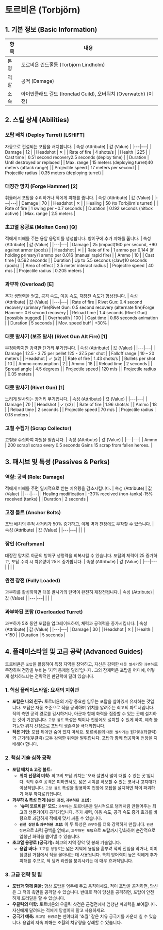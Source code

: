 # 토르비욘 (Torbjörn)

## 1. 기본 정보 (Basic Information)

| 항목 | 내용                                                            |
| ---- | --------------------------------------------------------------- |
| 본명 | 토르비욘 린드홀름 (Torbjörn Lindholm)                           |
| 역할 | 공격 (Damage)                                                   |
| 소속 | 아이언클래드 길드 (Ironclad Guild), 오버워치 (Overwatch) (이전) |

## 2. 스킬 상세 (Abilities)

### 포탑 배치 (Deploy Turret) [LSHIFT]

자동으로 건설되는 포탑을 배치합니다.
| 속성 (Attribute) | 값 (Value) |
|---|---|
| Damage | 12 |
| Headshot | ✕ |
| Rate of fire | 4 shots/s |
| Health | 225 |
| Cast time | 0.51 second recovery2.5 seconds (deploy time) |
| Duration | Until destroyed or replaced |
| Max. range | 15 meters (deploying turret)40 meters (attack range) |
| Projectile speed | 17 meters per second |
| Projectile radius | 0.35 meters (deploying turret) |

### 대장간 망치 (Forge Hammer) [2]

휘둘러서 포탑을 수리하거나 적에게 피해를 줍니다.
| 속성 (Attribute) | 값 (Value) |
|---|---|
| Damage | 70 |
| Headshot | ✕ |
| Healing | 50 (to Torbjörn's turret) |
| Rate of fire | 1 swing per ~0.7 seconds |
| Duration | 0.192 seconds (hitbox active) |
| Max. range | 2.5 meters |

### 초고열 용광로 (Molten Core) [Q]

적에게 피해를 주는 용암 웅덩이를 생성합니다. 방어구에 추가 피해를 줍니다.
| 속성 (Attribute) | 값 (Value) |
|---|---|
| Damage | 25 (impact)160 per second, +90 against armor (pools) |
| Headshot | ✕ |
| Rate of fire | 1 ammo per 0.144 (if holding primary)1 ammo per 0.016 (manual rapid fire) |
| Ammo | 10 |
| Cast time | 0.592 seconds |
| Duration | Up to 5.5 seconds (claw)10 seconds (pools) |
| Area of effect | 2.5 meter interact radius |
| Projectile speed | 40 m/s |
| Projectile radius | 0.205 meters |

### 과부하 (Overload) [E]

추가 생명력을 얻고, 공격 속도, 이동 속도, 재장전 속도가 향상됩니다.
| 속성 (Attribute) | 값 (Value) |
|---|---|
| Rate of fire | Rivet Gun: 0.4 second recovery (primary fire)Rivet Gun: 0.5 second recovery (alternate fire)Forge Hammer: 0.6 second recovery |
| Reload time | 1.4 seconds (Rivet Gun)[possibly bugged] |
| Overhealth | 100 |
| Cast time | 0.68 seconds animation |
| Duration | 5 seconds |
| Mov. speed buff | +30% |

### 대못 발사기 (보조 발사) (Rivet Gun Alt Fire) [1]

부정확하지만 강력한 단거리 무기입니다.
| 속성 (Attribute) | 값 (Value) |
|---|---|
| Damage | 12.5 - 3.75 per pellet 125 - 37.5 per shot |
| Falloff range | 10 – 20 meters |
| Headshot | ✓ (x2) |
| Rate of fire | 1.43 shots/s |
| Bullets per shot | 10 |
| Ammo consumption | 2 |
| Ammo | 18 |
| Reload time | 2 seconds |
| Spread angle | 4.5 degrees |
| Projectile speed | 120 m/s |
| Projectile radius | 0.05 meters |

### 대못 발사기 (Rivet Gun) [1]

느리게 발사되는 장거리 무기입니다.
| 속성 (Attribute) | 값 (Value) |
|---|---|
| Damage | 70 |
| Headshot | ✓ (x2) |
| Rate of fire | 1.96 shots/s |
| Ammo | 18 |
| Reload time | 2 seconds |
| Projectile speed | 70 m/s |
| Projectile radius | 0.18 meters |

### 고철 수집가 (Scrap Collector)

고철을 수집하여 자원을 얻습니다.
| 속성 (Attribute) | 값 (Value) |
|---|---|
| Ammo | 200 scrap1 scrap every 0.5 seconds Gains 15 scrap from fallen heroes. |

## 3. 패시브 및 특성 (Passives & Perks)

### 역할: 공격 (Role: Damage)

적에게 피해를 주면 일시적으로 받는 치유량을 감소시킵니다.
| 속성 (Attribute) | 값 (Value) |
|---|---|
| Healing modification | -30% received (non-tanks)-15% received (tanks) |
| Duration | 2 seconds |

### 고정 볼트 (Anchor Bolts)

포탑 배치의 투척 사거리가 50% 증가하고, 이제 벽과 천장에도 부착할 수 있습니다.
| 속성 (Attribute) | 값 (Value) |
|---|---|
| | |

### 장인 (Craftsman)

대장간 망치로 아군의 방어구 생명력을 회복시킬 수 있습니다. 포탑의 체력이 25 증가하고, 포탑 수리 시 치유량이 25% 증가합니다.
| 속성 (Attribute) | 값 (Value) |
|---|---|
| | |

### 완전 장전 (Fully Loaded)

과부하를 활성화하면 대못 발사기의 탄약이 완전히 재장전됩니다.
| 속성 (Attribute) | 값 (Value) |
|---|---|
| | |

### 과부하된 포탑 (Overloaded Turret)

과부하가 5초 동안 포탑을 업그레이드하여, 체력과 공격력을 증가시킵니다.
| 속성 (Attribute) | 값 (Value) |
|---|---|
| Damage | 30 |
| Headshot | ✕ |
| Health | +150 |
| Duration | 5 seconds |

## 4. 플레이스타일 및 고급 공략 (Advanced Guides)

토르비욘은 `포탑`을 활용하여 특정 지역을 장악하고, 자신은 강력한 `대못 발사기`와 `과부하`로 무장하여 전장을 누비는 '지역 통제형 딜러'입니다. 그의 잠재력은 포탑을 어디에, 어떻게 설치하느냐는 전략적인 판단력에 달려 있습니다.

### **1. 핵심 플레이스타일: 요새의 지휘관**

- **포탑은 나의 친구:** 토르비욘의 가장 중요한 임무는 포탑을 살아있게 유지하는 것입니다. 포탑은 자동 조준으로 적을 공격하며 위치를 알려주는 최고의 파트너입니다. 적의 측면 공격 경로를 감시하거나, 아군과 함께 화력을 집중할 수 있는 곳에 설치하는 것이 기본입니다. `고정 볼트` 특성은 벽이나 천장에도 설치할 수 있게 하여, 예측 불가능한 위치 선정으로 포탑의 생존력을 극대화합니다.
- **작은 거인:** 포탑 뒤에만 숨어 있지 마세요. 토르비욘의 `대못 발사기`는 원거리(좌클릭)와 근거리(우클릭) 모두 강력한 위력을 발휘합니다. 포탑과 함께 협공하며 전장을 지배해야 합니다.

### **2. 핵심 기술 심화 공략**

- **포탑 배치 & 고정 볼트:**
  - **위치 선정의 미학:** 최고의 포탑 위치는 '오래 살면서 많이 때릴 수 있는 곳'입니다. 적의 주력 공격은 피하면서도, 넓은 시야를 확보할 수 있는 코너나 고지대가 이상적입니다. `고정 볼트` 특성을 활용하여 천장에 포탑을 설치하면 적이 파괴하기 매우 까다로워집니다.
- **과부하 & 특성 연계 (`완전 장전`, `과부하된 포탑`):**
  - **'슈퍼 토르비욘' 모드:** `과부하`는 토르비욘을 일시적으로 탱커처럼 만들어주는 최고의 생존기이자 공격기입니다. 추가 체력, 이동 속도, 공격 속도 증가 효과를 바탕으로 과감하게 적에게 맞서 싸울 수 있습니다.
  - **`완전 장전` & `과부하된 포탑`:** 이 두 특성은 `과부하`를 더욱 강력하게 만듭니다. `완전 장전`으로 화력 공백을 없애고, `과부하된 포탑`으로 포탑까지 강화하여 순간적으로 엄청난 화력을 뿜어낼 수 있습니다.
- **초고열 용광로 (궁극기):** 최고의 지역 장악 및 봉쇄 기술입니다.
  - **용암 바다:** `초고열 용광로`는 넓은 지역에 용암을 흩뿌려 적의 진입을 막거나, 이미 점령된 거점에서 적을 몰아내는 데 사용됩니다. 특히 방어력이 높은 적에게 추가 피해를 주므로, 적 탱커 라인을 붕괴시키는 데 매우 효과적입니다.

### **3. 고급 전략 및 팁**

- **포탑과 함께 춤을:** 항상 포탑을 염두에 두고 움직이세요. 적이 포탑을 공격하면, 당신은 그 적의 측면을 공격할 수 있습니다. 반대로 적이 당신을 공격하면, 포탑이 안전하게 프리딜을 할 수 있습니다.
- **우클릭의 미학:** 토르비욘의 우클릭 샷건은 근접전에서 엄청난 파괴력을 보여줍니다. 자신에게 달려드는 적에게 망설이지 말고 사용하세요.
- **궁극기 예측:** `초고열 용광로`는 젠야타의 '초월' 같은 치유 궁극기를 카운터 칠 수 있습니다. 용암의 지속 피해는 초월의 치유량을 상쇄할 수 있습니다.
